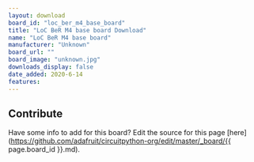 ```yaml
---
layout: download
board_id: "loc_ber_m4_base_board"
title: "LoC BeR M4 base board Download"
name: "LoC BeR M4 base board"
manufacturer: "Unknown"
board_url: ""
board_image: "unknown.jpg"
downloads_display: false
date_added: 2020-6-14
features:
---
```




## Contribute

Have some info to add for this board? Edit the source for this page [here](https://github.com/adafruit/circuitpython-org/edit/master/_board/{{ page.board_id }}.md).
